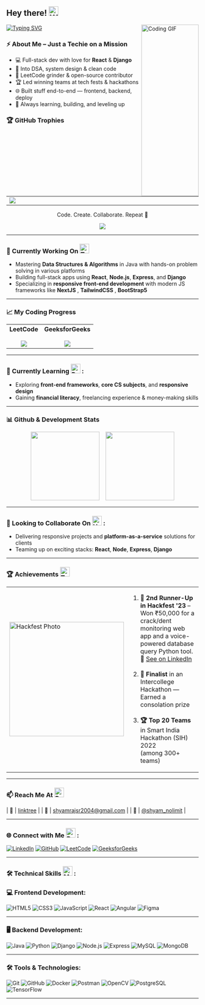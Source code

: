  ## Hey there! <img src="https://raw.githubusercontent.com/Tarikul-Islam-Anik/Animated-Fluent-Emojis/master/Emojis/Hand%20gestures/Waving%20Hand%20Medium-Light%20Skin%20Tone.png" alt="Waving Hand" width="25" height="25" />

<div>

<img align="right" src="https://media.tenor.com/2uyENRmiUt0AAAAC/coding.gif" width="150" height="450" alt="Coding GIF"/>




[![Typing SVG](https://readme-typing-svg.demolab.com?font=Kanit&size=21&pause=1000&color=236fff&width=435&lines=This+is+Shyam+!;I'm+a+Java+and+Python+Programmer;Aspiring+SDE+%26+Full+Stack+Developer;Hackathon+Enthusiast+and+Innovator)](https://git.io/typing-svg)


</div>

### ⚡ About Me – Just a Techie on a Mission 

  - 💻 Full-stack dev with love for **React** & **Django**  
  - 🧠 Into DSA, system design & clean code  
  - 🧩 LeetCode grinder & open-source contributor  
  - 🏆 Led winning teams at tech fests & hackathons  
  - 🌐 Built stuff end-to-end — frontend, backend, deploy  
  - 🚀 Always learning, building, and leveling up  



### 🏆 GitHub Trophies
<table align = "center" width="2000">
<tr>
<td width="2000"><img src="https://github-trophies.vercel.app/?username=shyamshyam018&rank=SECRET,SSS,SS,S,AAA,AA&row=2&column=9&theme=gruvbox"></td>
<!-- <td>![](https://github-trophies.vercel.app/?username=shyamshyam018&rank=SECRET,SSS,SS,S,AAA,AA&row=2&column=9&theme=gruvbox)</td> -->
</tr>
</table>


<p align="center">Code. Create. Collaborate. Repeat 💙</p> 
<div align="center"><img src="https://komarev.com/ghpvc/?username=shyamshyam018&label=Profile%20Views&color=0e75b6&style=flat-square" /></div> 

---

### 🔭 Currently Working On <img src="https://raw.githubusercontent.com/Tarikul-Islam-Anik/Animated-Fluent-Emojis/master/Emojis/People%20with%20professions/Man%20Technologist%20Light%20Skin%20Tone.png" alt="Technologist" width="25" height="25" />

- Mastering **Data Structures & Algorithms** in Java with hands-on problem solving  in various platforms 
- Building full-stack apps using **React**, **Node.js**, **Express**, and **Django**  
- Specializing in **responsive front-end development** with modern JS frameworks like **NextJS** , **TailwindCSS** , **BootStrap5**

---

### 📈 My Coding Progress

<div align="center">

<table>
  <tr>
    <td align="center">
      <b>LeetCode</b><br><br>
      <img src="https://leetcard.jacoblin.cool/shyam027?ext=heatmap&theme=dark" />
    </td>
    <td align="center">
      <b>GeeksforGeeks</b><br><br>
      <a href="https://auth.geeksforgeeks.org/user/shyamrajwyx0/practice/">
        <img src="https://geeks-for-geeks-stats-card.vercel.app/?username=shyamrajwyx0&theme=dark" />
      </a>
    </td>
  </tr>
</table>

</div>

---

### 🌱 Currently Learning <img src="https://raw.githubusercontent.com/Tarikul-Islam-Anik/Animated-Fluent-Emojis/master/Emojis/People/Person%20Fencing.png" alt="Person Fencing" width="25" height="25" /> :
- Exploring **front-end frameworks**, **core CS subjects**, and **responsive design**  
- Gaining **financial literacy**, freelancing experience & money-making skills  

---

### 📊 Github & Development Stats

<p align="center">
  <img src="https://github-readme-stats.vercel.app/api?username=shyamshyam018&show_icons=true&hide=issues&hide_border=true&title_color=58a6ff&text_color=c9d1d9&icon_color=79c0ff&bg_color=0d1117" height="180px"/>
  &nbsp;&nbsp;
  <img src="https://github-readme-stats.vercel.app/api/top-langs/?username=shyamshyam018&layout=compact&langs_count=10&hide_border=true&title_color=58a6ff&text_color=c9d1d9&bg_color=0d1117" height="180px"/>
</p>

---

### 👯 Looking to Collaborate On <img src="https://raw.githubusercontent.com/Tarikul-Islam-Anik/Animated-Fluent-Emojis/master/Emojis/Hand%20gestures/Handshake.png" alt="Handshake" width="25" height="25" /> :
- Delivering responsive projects and **platform-as-a-service** solutions for clients  
- Teaming up on exciting stacks: **React**, **Node**, **Express**, **Django**

---

### 🏆 Achievements <img src="https://raw.githubusercontent.com/Tarikul-Islam-Anik/Animated-Fluent-Emojis/master/Emojis/Activities/Trophy.png" alt="Trophy" width="25" height="25" />

<table>
  <tr>
    <td>
      <img src="https://media.licdn.com/dms/image/v2/D5622AQEAKk2wcGXo3g/feedshare-shrink_2048_1536/feedshare-shrink_2048_1536/0/1688629234342?e=1747267200&v=beta&t=xN-gfAx7Rfa6T-fLwDmH9IypQSMLgNdyBdUK5l1b-60" width="300px" alt="Hackfest Photo"/>
    </td>
    <td>
      <ol>
        <li><strong>🏅 2nd Runner-Up in Hackfest '23</strong> – Won ₹50,000 for a <br/>crack/dent monitoring web app and a voice-powered database <br/>query Python tool.  
        <br/>🔗 <a href="https://www.linkedin.com/feed/update/urn:li:activity:7091028031393206272/">See on LinkedIn</a></li><br/>
        <li><strong>🏁 Finalist</strong> in an Intercollege Hackathon — Earned a consolation prize</li><br/>
        <li><strong>🏆 Top 20 Teams</strong> in Smart India Hackathon (SIH) 2022 <br/>(among 300+ teams)</li>
      </0l>
    </td>
  </tr>
</table>

---

### 📫 Reach Me At <img src="https://raw.githubusercontent.com/Tarikul-Islam-Anik/Animated-Fluent-Emojis/master/Emojis/Hand%20gestures/Backhand%20Index%20Pointing%20Down%20Medium-Light%20Skin%20Tone.png" alt="Point Down" width="25" height="25" />

| 📎 | [linktree](https://linktr.ee/shyamraj018) |
| 📧 | [shyamrajsr2004@gmail.com](mailto:shyamrajsr2004@gmail.com) |
| 📸 | [@shyam_nolimit](https://www.instagram.com/shyam_nolimit/) |


---

### 🌐 Connect with Me <img src="https://raw.githubusercontent.com/Tarikul-Islam-Anik/Animated-Fluent-Emojis/master/Emojis/People/Person%20Raising%20Hand.png" alt="Person Raising Hand" width="25" height="25" /> :
[![LinkedIn](https://img.shields.io/badge/-LinkedIn-blue?style=flat-square&logo=LinkedIn&logoColor=white&link=https://www.linkedin.com/in/shyamrajd)](https://www.linkedin.com/in/shyamrajd)
[![GitHub](https://img.shields.io/badge/-GitHub-black?style=flat-square&logo=github&logoColor=white&link=https://github.com/shyamshyam018)](https://github.com/shyamshyam018)
[![LeetCode](https://img.shields.io/badge/-LeetCode-FFA116?style=flat-square&logo=leetcode&logoColor=black&link=https://leetcode.com/shyam027)](https://leetcode.com/yourusername)
[![GeeksforGeeks](https://img.shields.io/badge/-GeeksforGeeks-0F9D58?style=flat-square&logo=geeksforgeeks&logoColor=white&link=https://auth.geeksforgeeks.org/user/yourusername)](https://auth.geeksforgeeks.org/user/shyamrajwyx0)

---

### 🛠️ Technical Skills <img src="https://raw.githubusercontent.com/Tarikul-Islam-Anik/Animated-Fluent-Emojis/master/Emojis/People%20with%20professions/Man%20Detective%20Light%20Skin%20Tone.png" alt="Man Detective Light Skin Tone" width="25" height="25" /> :

### 💻 Frontend Development:
![HTML5](https://img.shields.io/badge/HTML5-E34F26?style=for-the-badge&logo=html5&logoColor=white)
![CSS3](https://img.shields.io/badge/CSS3-1572B6?style=for-the-badge&logo=css3&logoColor=white)
![JavaScript](https://img.shields.io/badge/JavaScript-F7DF1E?style=for-the-badge&logo=javascript&logoColor=black)
![React](https://img.shields.io/badge/React-20232A?style=for-the-badge&logo=react&logoColor=61DAFB)
![Angular](https://img.shields.io/badge/Angular-DD0031?style=for-the-badge&logo=angular&logoColor=white)
![Figma](https://img.shields.io/badge/Figma-F24E1E?style=for-the-badge&logo=figma&logoColor=white)

---

### 🖥️ Backend Development:
![Java](https://img.shields.io/badge/Java-007396?style=for-the-badge&logo=java&logoColor=white)
![Python](https://img.shields.io/badge/Python-3776AB?style=for-the-badge&logo=python&logoColor=white)
![Django](https://img.shields.io/badge/Django-092E20?style=for-the-badge&logo=django&logoColor=white)
![Node.js](https://img.shields.io/badge/Node.js-339933?style=for-the-badge&logo=node.js&logoColor=white)
![Express](https://img.shields.io/badge/Express.js-000000?style=for-the-badge&logo=express&logoColor=white)
![MySQL](https://img.shields.io/badge/MySQL-4479A1?style=for-the-badge&logo=mysql&logoColor=white)
![MongoDB](https://img.shields.io/badge/MongoDB-47A248?style=for-the-badge&logo=mongodb&logoColor=white)

---

### 🛠️ Tools & Technologies:
![Git](https://img.shields.io/badge/Git-F05032?style=for-the-badge&logo=git&logoColor=white)
![GitHub](https://img.shields.io/badge/GitHub-181717?style=for-the-badge&logo=github&logoColor=white)
![Docker](https://img.shields.io/badge/Docker-2496ED?style=for-the-badge&logo=docker&logoColor=white)
![Postman](https://img.shields.io/badge/Postman-FF6C37?style=for-the-badge&logo=postman&logoColor=white)
![OpenCV](https://img.shields.io/badge/OpenCV-5C3EE8?style=for-the-badge&logo=opencv&logoColor=white)
![PostgreSQL](https://img.shields.io/badge/PostgreSQL-336791?style=for-the-badge&logo=postgresql&logoColor=white)
![TensorFlow](https://img.shields.io/badge/TensorFlow-FF6F00?style=for-the-badge&logo=tensorflow&logoColor=white)


---









